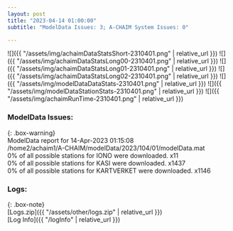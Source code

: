 ```yaml
---
layout: post
title: "2023-04-14 01:00:00"
subtitle: "ModelData Issues: 3; A-CHAIM System Issues: 0"

---
```


![]({{ "/assets/img/achaimDataStatsShort-2310401.png" | relative_url }})
![]({{ "/assets/img/achaimDataStatsLong00-2310401.png" | relative_url }})
![]({{ "/assets/img/achaimDataStatsLong01-2310401.png" | relative_url }})
![]({{ "/assets/img/achaimDataStatsLong02-2310401.png" | relative_url }})
![]({{ "/assets/img/modelDataDataStats-2310401.png" | relative_url }})
![]({{ "/assets/img/modelDataStationStats-2310401.png" | relative_url }})
![]({{ "/assets/img/achaimRunTime-2310401.png" | relative_url }})


### ModelData Issues:  
  
{: .box-warning}  
 ModelData report for 14-Apr-2023 01:15:08   
 /home2/achaim1/A-CHAIM/modelData/2023/104/01/modelData.mat   
 0% of all possible stations for IONO were downloaded. x11   
 0% of all possible stations for KASI were downloaded. x1437   
 0% of all possible stations for KARTVERKET were downloaded. x1146   
  


### Logs:  
  
{: .box-note}  
[Logs.zip]({{ "/assets/other/logs.zip" | relative_url }})  
[Log Info]({{ "/logInfo" | relative_url }})  

